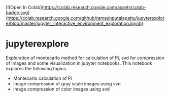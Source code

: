 [![Open In Colab](https://colab.research.google.com/assets/colab-badge.svg](https://colab.research.google.com/github/rameshputalapattu/jupyterexplore/blob/master/jupyter_interactive_environment_exploration.ipynb)

# jupyterexplore
Exploration of montecarlo method for calculation of Pi, svd for compression of images and some visualization in jupyter notebooks.
This notebook explores the following topics.
- Montecarlo calculation of Pi
- image compression of gray scale images using svd
- image compression of color images using svd
